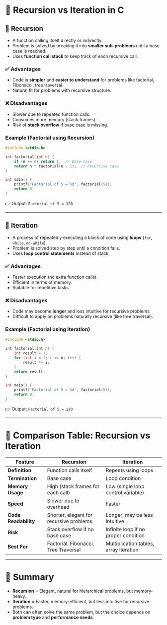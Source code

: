 # 🔄 Recursion vs Iteration in C

## 📌 Recursion
- A function calling itself directly or indirectly.  
- Problem is solved by breaking it into **smaller sub-problems** until a base case is reached.  
- Uses **function call stack** to keep track of each recursive call.  

### ✅ Advantages
- Code is **simpler** and **easier to understand** for problems like factorial, Fibonacci, tree traversal.  
- Natural fit for problems with recursive structure.  

### ❌ Disadvantages
- Slower due to repeated function calls.  
- Consumes more memory (stack frames).  
- Risk of **stack overflow** if base case is missing.  

### Example (Factorial using Recursion)
```c
#include <stdio.h>

int factorial(int n) {
    if (n == 0) return 1;  // Base case
    return n * factorial(n - 1);  // Recursive case
}

int main() {
    printf("Factorial of 5 = %d", factorial(5));
    return 0;
}
```

👉 Output: `Factorial of 5 = 120`

---

## 📌 Iteration
- A process of repeatedly executing a block of code using **loops** (`for`, `while`, `do-while`).  
- Problem is solved step by step until a condition fails.  
- Uses **loop control statements** instead of stack.  

### ✅ Advantages
- Faster execution (no extra function calls).  
- Efficient in terms of memory.  
- Suitable for repetitive tasks.  

### ❌ Disadvantages
- Code may become **longer** and less intuitive for recursive problems.  
- Difficult to apply on problems naturally recursive (like tree traversal).  

### Example (Factorial using Iteration)
```c
#include <stdio.h>

int factorial(int n) {
    int result = 1;
    for (int i = 1; i <= n; i++) {
        result *= i;
    }
    return result;
}

int main() {
    printf("Factorial of 5 = %d", factorial(5));
    return 0;
}
```

👉 Output: `Factorial of 5 = 120`

---

# 📝 Comparison Table: Recursion vs Iteration

| Feature              | Recursion                              | Iteration                           |
|----------------------|----------------------------------------|-------------------------------------|
| **Definition**       | Function calls itself                  | Repeats using loops                 |
| **Termination**      | Base case                              | Loop condition                      |
| **Memory Usage**     | High (stack frames for each call)      | Low (single loop control variable)  |
| **Speed**            | Slower due to overhead                 | Faster                              |
| **Code Readability** | Shorter, elegant for recursive problems| Longer, may be less intuitive       |
| **Risk**             | Stack overflow if no base case         | Infinite loop if no proper condition|
| **Best For**         | Factorial, Fibonacci, Tree Traversal   | Multiplication tables, array iteration |

---

# 🎯 Summary
- **Recursion** = Elegant, natural for hierarchical problems, but memory-heavy.  
- **Iteration** = Faster, memory-efficient, but less intuitive for recursive problems.  
- Both can often solve the same problem, but the choice depends on **problem type** and **performance needs**.